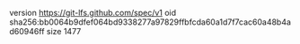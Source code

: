 version https://git-lfs.github.com/spec/v1
oid sha256:bb0064b9dfef064bd9338277a97829ffbfcda60a1d7f7cac60a48b4ad60946ff
size 1477
